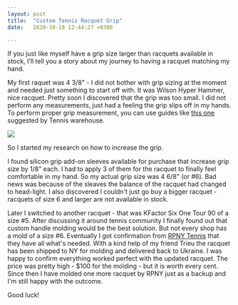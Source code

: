```yaml
---
layout: post
title:  "Custom Tennis Racquet Grip"
date:   2020-10-18 12:44:27 +0300

---
```

If you just like myself have a grip size larger than racquets available in stock, I'll tell you a story about my journey to having a racquet matching my hand.

My first raquet was 4 3/8" - I did not bother with grip sizing at the moment and needed just something to start off with.
It was Wilson Hyper Hammer, nice racquet. Pretty soon I discovered that the grip was too small. I did not perform any measurements, just had a feeling 
the grip slips off in my hands. To perform proper grip measurement, you can use guides like <a href="https://www.tennis-warehouse.com/learning_center/how_to/how_to_measure_your_tennis_grip_size.html">this one</a> 
suggested by Tennis warehouse.

<img src="https://img.tennis-warehouse.com/watermark/rsg.php?path=/content_images/measuring-your-grip-size/IMG_8897.jpg&nw=289" style="float: none;display: block;margin-left: auto;margin-right: auto;"/>

So I started my research on how to increase the grip. 

I found silicon grip add-on sleeves available for purchase that increase grip size by 1/8" each. 
I had to apply 3 of them for the racquet to finally feel comfortable in my hand. So my actual grip size was 4 6/8" (or #6).
Bad news was because of the sleaves the balance of the racquet had changed to head-light. I also discovered I couldn't just go buy a bigger racquet - racquets 
of size 6 and larger are not available in stock.

Later I switched to another racquet - that was KFactor Six One Tour 90 of a size #5. After discussing 
it around tennis community I finally found out that custom handle molding would be the best solution.
But not every shop has a mold of a size #6. Eventually I got confirmation from <a href="https://rpnytennis.com/">RPNY Tennis</a> that they have all what's needed. 
With a kind help of my friend Trieu the racquet has been shipped to NY for molding and delivered back to Ukraine.
I was happy to confirm everything worked perfect with the updated racquet. The price was pretty high - $100 for the molding - but it is worth every cent. Since then I have molded one more racquet by RPNY just as a backup and I'm still happy with the outcome.

Good luck!

